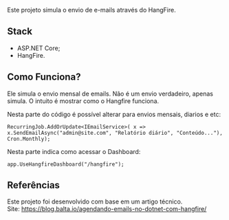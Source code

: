Este projeto simula o envio de e-mails através do HangFire.

## Stack
- ASP.NET Core;
- HangFire.

## Como Funciona?
Ele simula o envio mensal de emails. Não é um envio verdadeiro, apenas simula.
O intuito é mostrar como o Hangfire funciona.

Nesta parte do código é possível alterar para envios mensais, diarios e etc:

`RecurringJob.AddOrUpdate<IEmailService>(
    x => x.SendEmailAsync("admin@site.com", "Relatório diário", "Conteúdo..."),
    Cron.Monthly);`

Nesta parte indica como acessar o Dashboard:

`app.UseHangfireDashboard("/hangfire");`

## Referências
Este projeto foi desenvolvido com base em um artigo técnico. <br>
Site: https://blog.balta.io/agendando-emails-no-dotnet-com-hangfire/
